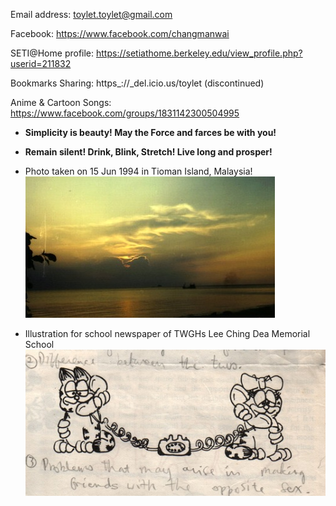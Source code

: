 Email address: toylet.toylet@gmail.com

Facebook: https://www.facebook.com/changmanwai

SETI@Home profile: https://setiathome.berkeley.edu/view_profile.php?userid=211832

Bookmarks Sharing: https_://_del.icio.us/toylet (discontinued)

Anime & Cartoon Songs: https://www.facebook.com/groups/1831142300504995 

* **Simplicity is beauty! May the Force and farces be with you!**
* **Remain silent! Drink, Blink, Stretch! Live long and prosper!**


* Photo taken on 15 Jun 1994 in Tioman Island, Malaysia!
![Photo taken on 15 Jun 1994 in Tioman Island, Malaysia!)](19940615.jpg)

* Illustration for school newspaper of TWGHs Lee Ching Dea Memorial School
![Illustration for school newspaper when I was studying in TWGHs Lee Ching Dea Memorial School!)](lcdmc.dating.jpg)

